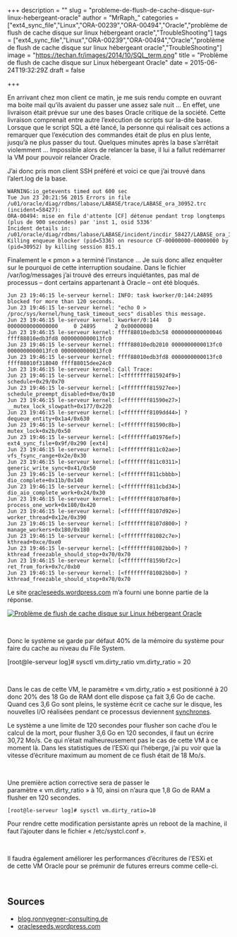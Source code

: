 +++
description = ""
slug = "probleme-de-flush-de-cache-disque-sur-linux-hebergeant-oracle"
author = "MrRaph_"
categories = ["ext4_sync_file","Linux","ORA-00239","ORA-00494","Oracle","problème de flush de cache disque sur linux hébergeant oracle","TroubleShooting"]
tags = ["ext4_sync_file","Linux","ORA-00239","ORA-00494","Oracle","problème de flush de cache disque sur linux hébergeant oracle","TroubleShooting"]
image = "https://techan.fr/images/2014/10/SQL_term.png"
title = "Problème de flush de cache disque sur Linux hébergeant Oracle"
date = 2015-06-24T19:32:29Z
draft = false

+++


En arrivant chez mon client ce matin, je me suis rendu compte en ouvrant ma boite mail qu’ils avaient du passer une assez sale nuit … En effet, une livraison était prévue sur une des bases Oracle critique de la société. Cette livraison comprenait entre autre l’exécution de scripts sur la-dite base. Lorsque que le script SQL a été lancé, la personne qui réalisait ces actions a remarquer que l’exécution des commandes était de plus en plus lente, jusqu’à ne plus passer du tout. Quelques minutes après la base s’arrêtait violemment … Impossible alors de relancer la base, il lui a fallut redémarrer la VM pour pouvoir relancer Oracle.

J’ai donc pris mon client SSH préféré et voici ce que j’ai trouvé dans l’alert.log de la base.

    WARNING:io_getevents timed out 600 sec
    Tue Jun 23 20:21:56 2015 Errors in file /u01/oracle/diag/rdbms/labase/LABASE/trace/LABASE_ora_30952.trc  (incident=58427):
    ORA-00494: mise en file d'attente [CF] détenue pendant trop longtemps (plus de 900 secondes) par 'inst 1, osid 5336'
    Incident details in: /u01/oracle/diag/rdbms/labase/LABASE/incident/incdir_58427/LABASE_ora_30952_i58427.trc
    Killing enqueue blocker (pid=5336) on resource CF-00000000-00000000 by (pid=30952) by killing session 815.1

Finalement le « pmon » a terminé l’instance … Je suis donc allez enquêter sur le pourquoi de cette interruption soudaine. Dans le fichier /var/log/messages j’ai trouvé des erreurs inquiétantes, pas mal de processus – dont certains appartenant à Oracle – ont été bloqués.

    Jun 23 19:46:15 le-serveur kernel: INFO: task kworker/0:144:24895 blocked for more than 120 seconds.
    Jun 23 19:46:15 le-serveur kernel: "echo 0 > /proc/sys/kernel/hung_task_timeout_secs" disables this message.
    Jun 23 19:46:15 le-serveur kernel: kworker/0:144   D 0000000000000000     0 24895      2 0x00000080
    Jun 23 19:46:15 le-serveur kernel: ffff88010edb3c58 0000000000000046 ffff88010edb3fd8 0000000000013fc0
    Jun 23 19:46:15 le-serveur kernel: ffff88010edb2010 0000000000013fc0 0000000000013fc0 0000000000013fc0
    Jun 23 19:46:15 le-serveur kernel: ffff88010edb3fd8 0000000000013fc0 ffff88010f318040 ffff88015dee24c0
    Jun 23 19:46:15 le-serveur kernel: Call Trace:
    Jun 23 19:46:15 le-serveur kernel: [<ffffffff815924f9>] schedule+0x29/0x70
    Jun 23 19:46:15 le-serveur kernel: [<ffffffff815927ee>] schedule_preempt_disabled+0xe/0x10
    Jun 23 19:46:15 le-serveur kernel: [<ffffffff81590e27>] __mutex_lock_slowpath+0x177/0x220
    Jun 23 19:46:15 le-serveur kernel: [<ffffffff8109dd44>] ? dequeue_entity+0x1a4/0x630
    Jun 23 19:46:15 le-serveur kernel: [<ffffffff81590c8b>] mutex_lock+0x2b/0x50
    Jun 23 19:46:15 le-serveur kernel: [<ffffffffa01976ef>] ext4_sync_file+0x9f/0x290 [ext4]
    Jun 23 19:46:15 le-serveur kernel: [<ffffffff811c02ae>] vfs_fsync_range+0x2e/0x30
    Jun 23 19:46:15 le-serveur kernel: [<ffffffff811c0311>] generic_write_sync+0x41/0x50
    Jun 23 19:46:15 le-serveur kernel: [<ffffffff811cbbbb>] dio_complete+0x11b/0x140
    Jun 23 19:46:15 le-serveur kernel: [<ffffffff811cbd34>] dio_aio_complete_work+0x24/0x30
    Jun 23 19:46:15 le-serveur kernel: [<ffffffff8107b8f0>] process_one_work+0x180/0x420
    Jun 23 19:46:15 le-serveur kernel: [<ffffffff8107d92e>] worker_thread+0x12e/0x390
    Jun 23 19:46:15 le-serveur kernel: [<ffffffff8107d800>] ? manage_workers+0x180/0x180
    Jun 23 19:46:15 le-serveur kernel: [<ffffffff81082c7e>] kthread+0xce/0xe0
    Jun 23 19:46:15 le-serveur kernel: [<ffffffff81082bb0>] ? kthread_freezable_should_stop+0x70/0x70
    Jun 23 19:46:15 le-serveur kernel: [<ffffffff8159bf2c>] ret_from_fork+0x7c/0xb0
    Jun 23 19:46:15 le-serveur kernel: [<ffffffff81082bb0>] ? kthread_freezable_should_stop+0x70/0x70

Le site [oracleseeds.wordpress.com](https://oracleseeds.wordpress.com) m’a fourni une bonne partie de la réponse.

[![Problème de flush de cache disque sur Linux hébergeant Oracle](https://techan.fr/images/2015/06/Capture-d’écran-2015-06-24-à-19.16.02.png)](https://techan.fr/images/2015/06/Capture-d’écran-2015-06-24-à-19.16.02.png)

 

Donc le système se garde par défaut 40% de la mémoire du système pour faire du cache au niveau du File System.

[root@le-serveur log]# sysctl vm.dirty_ratio vm.dirty_ratio = 20

 

Dans le cas de cette VM, le paramètre « vm.dirty_ratio » est positionné à 20 donc 20% des 18 Go de RAM dont elle dispose ça fait 3,6 Go de cache. Quand ces 3,6 Go sont pleins, le système écrit ce cache sur le disque, les nouvelles I/O réalisées pendant ce processus deviennent <span style="text-decoration: underline;">synchrones</span>.

Le système a une limite de 120 secondes pour flusher son cache d’ou le calcul de la mort, pour flusher 3,6 Go en 120 secondes, il faut un écrire 30,72 Mo/s. Ce qui n’était malheureusement pas le cas de cette VM à ce moment là. Dans les statistiques de l’ESXi qui l’héberge, j’ai pu voir que la vitesse d’écriture maximum au moment de ce flush était de 18 Mo/s.

 

Une première action corrective sera de passer le paramètre « vm.dirty_ratio » à 10, ainsi on n’aura que 1,8 Go de RAM a flusher en 120 secondes.

    [root@le-serveur log]# sysctl vm.dirty_ratio=10

Pour rendre cette modification persistante après un reboot de la machine, il faut l’ajouter dans le fichier « /etc/systcl.conf ».

 

Il faudra également améliorer les performances d’écritures de l’ESXi et de cette VM Oracle pour se prémunir de futures erreurs comme celle-ci.

 


## Sources

- [blog.ronnyegner-consulting.de](http://blog.ronnyegner-consulting.de/2011/10/13/info-task-blocked-for-more-than-120-seconds/comment-page-1/)
- [oracleseeds.wordpress.com](https://oracleseeds.wordpress.com/2012/03/02/dedicated-and-shared-server-processes/)

 
